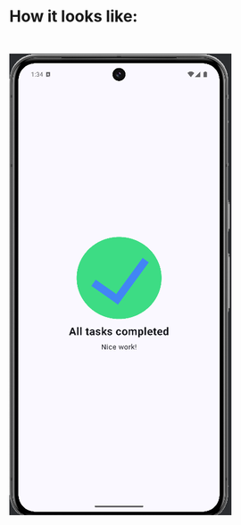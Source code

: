 <h1> How it looks like: </h1> <br>

![task_manager_app_ss](./externalImages/app_task_manager_ss.png)
